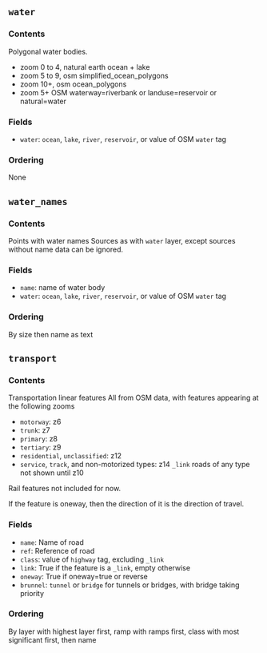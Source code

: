 ## `water`
### Contents
Polygonal water bodies.
- zoom 0 to 4, natural earth ocean + lake
- zoom 5 to 9, osm simplified_ocean_polygons
- zoom 10+, osm ocean_polygons
- zoom 5+  OSM waterway=riverbank or landuse=reservoir or natural=water
### Fields
- `water`: `ocean`, `lake`, `river`, `reservoir`, or value of OSM `water` tag
### Ordering
None

## `water_names`
### Contents
Points with water names
Sources as with `water` layer, except sources without name data can be ignored.
### Fields
- `name`: name of water body
- `water`: `ocean`, `lake`, `river`, `reservoir`, or value of OSM `water` tag
### Ordering
By size then name as text

## `transport`
### Contents
Transportation linear features
All from OSM data, with features appearing at the following zooms
* `motorway`: z6
* `trunk`: z7
* `primary`: z8
* `tertiary`: z9
* `residential`, `unclassified`: z12
* `service`, `track`, and non-motorized types: z14
`_link` roads of any type not shown until z10

Rail features not included for now.

If the feature is oneway, then the direction of it is the direction of travel.

### Fields
- `name`: Name of road
- `ref`: Reference of road
- `class`: value of `highway` tag, excluding `_link`
- `link`: True if the feature is a `_link`, empty otherwise
- `oneway`: True if oneway=true or reverse
- `brunnel`: `tunnel` or `bridge` for tunnels or bridges, with bridge taking priority

### Ordering
By layer with highest layer first, ramp with ramps first, class with most significant first, then name
